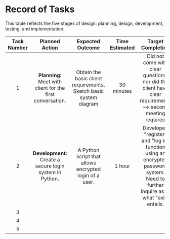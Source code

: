 Record of Tasks
===============

This table reflects the five stages of design: planning, design, development, testing, and implementation.

| Task Number | Planned Action | Expected Outcome | Time Estimated | Target Completion | Criteria | 
| :---------: | :------------: | :--------------: | :------------: | :---------------: | :------: |
| 1 | **Planning:** Meet with client for the first conversation. | Obtain the basic client requirements. Sketch basic system diagram | 30 minutes | Did not come with clear questions, nor did the client have clear requirements --> second meeting required | A | 
| 2 | **Development:** Create a secure login system in Python. | A Python script that allows encrypted login of a user. | 1 hour | Developed "register" and "log in" function using an encrypted password system. Need to further inquire as to what "exit" entails. | A |
| 3 |
| 4 |
| 5 |
